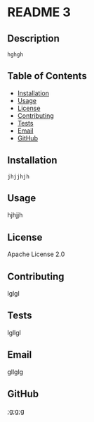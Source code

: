 # README 3

## Description

    hghgh

## Table of Contents

-   [Installation](#installation)
-   [Usage](#usage)
-   [License](#license)
-   [Contributing](#contributing)
-   [Tests](#tests)
-   [Email](#email)
-   [GitHub](#github)

## Installation

    jhjjhjh

## Usage

hjhjjh

## License

Apache License 2.0

## Contributing

lglgl

## Tests

lgllgl

## Email

gllglg

## GitHub

;g;g;g
